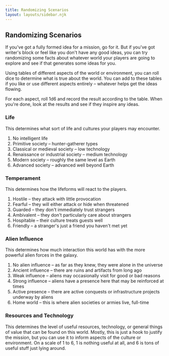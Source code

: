 ```yaml
---
title: Randomizing Scenarios
layout: layouts/sidebar.njk
---
```


<div class="stack">

  ## Randomizing Scenarios

  If you've got a fully formed idea for a mission, go for it. But if you've got
  writer's block or feel like you don't have any good ideas, you can try
  randomizing some facts about whatever world your players are going to explore
  and see if that generates some ideas for you.

  Using tables of different aspects of the world or environment, you can roll
  dice to determine what is true about the world. You can add to these tables if
  you like or use different aspects entirely – whatever helps get the ideas
  flowing.

  For each aspect, roll 1d6 and record the result according to the table. When
  you're done, look at the results and see if they inspire any ideas.

  ### Life

  This determines what sort of life and cultures your players may encounter.

  1. No intelligent life
  2. Primitive society – hunter-gatherer types
  3. Classical or medieval society – low technology
  4. Renaissance or industrial society – medium technology
  5. Modern society – roughly the same level as Earth
  6. Advanced society – advanced well beyond Earth

  ### Temperament

  This determines how the lifeforms will react to the players.

  1. Hostile – they attack with little provocation
  2. Fearful – they will either attack or hide when threatened
  3. Guarded – they don't immediately trust strangers
  4. Ambivalent – they don't particularly care about strangers
  5. Hospitable – their culture treats guests well
  6. Friendly – a stranger's just a friend you haven't met yet

  ### Alien Influence

  This determines how much interaction this world has with the more powerful
  alien forces in the galaxy.

  1. No alien influence – as far as they knew, they were alone in the universe
  2. Ancient influence – there are ruins and artifacts from long ago
  3. Weak influence – aliens may occasionally visit for good or bad reasons
  4. Strong influence – aliens have a presence here that may be reinforced at
    times
  5. Active presence – there are active conquests or infrastructure projects
    underway by aliens
  6. Home world – this is where alien societies or armies live, full-time

  ### Resources and Technology

  This determines the level of useful resources, technology, or general things
  of value that can be found on this world. Mostly, this is just a hook to
  justify the mission, but you can use it to inform aspects of the culture or
  environment. On a scale of 1 to 6, 1 is nothing useful at all, and 6 is tons
  of useful stuff just lying around.

</div>
